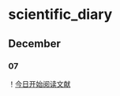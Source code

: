 # scientific_diary
## December
### 07
！[今日开始阅读文献](https://github.com/yurujiang2003/scientific_diary/blob/main/231207.jpeg "23.12.07记录～")
